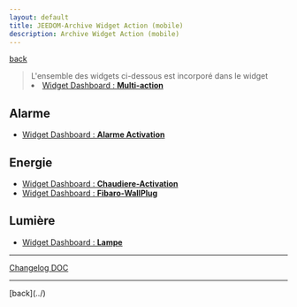 ```yaml
---
layout: default
title: JEEDOM-Archive Widget Action (mobile)
description: Archive Widget Action (mobile)
---
```

[back](../)

<blockquote>
L'ensemble des widgets ci-dessous est incorporé dans le widget
    <li><a href="../JEEDOM_Multi_action_Defaut">Widget Dashboard : <b>Multi-action</b></a></li>
</blockquote>

## Alarme
<ul>
    <li><a href="../archives/multiaction/JEEDOM_Alarme_Activation.html">Widget Dashboard : <b>Alarme Activation</b></a></li>
</ul>

## Energie
<ul>
    <li><a href="../archives/multiaction/JEEDOM_Chaudiere_Activation.html">Widget Dashboard : <b>Chaudiere-Activation</b></a></li>
    <li><a href="../archives/multiaction/JEEDOM_Fibaro_WallPlug.html">Widget Dashboard : <b>Fibaro-WallPlug</b></a></li>
</ul>

## Lumière
<ul>
    <li><a href="../archives/multiaction/JEEDOM_Lampe.html">Widget Dashboard : <b>Lampe</b></a></li>
</ul>

<hr />
<dl>
    <a href="https://github.com/JEALG/JEEDOM-Widget_JAG-doc/commits/master">Changelog DOC</a>
</dl>
<hr />
[back](../)